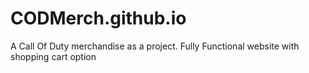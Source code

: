 # CODMerch.github.io
A Call Of Duty merchandise as a project. Fully Functional website with shopping cart option 
